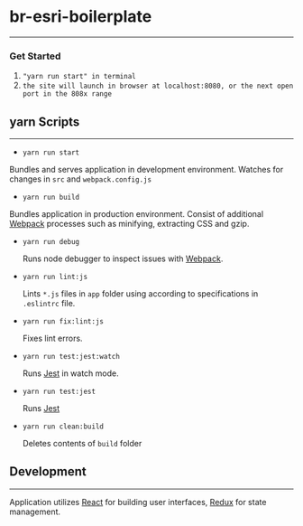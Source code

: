 # br-esri-boilerplate
---
### Get Started
1. `"yarn run start" in terminal`
2. `the site will launch in browser at localhost:8080, or the next open port in the 808x range`

## yarn Scripts
---
+ `yarn run start`

 Bundles and serves application in development environment. Watches for changes in `src` and `webpack.config.js`

+ `yarn run build`

 Bundles application in production environment. Consist of additional [Webpack](https://webpack.js.org/ "Webpack") processes such as minifying, extracting CSS and gzip.

+ `yarn run debug`

  Runs node debugger to inspect issues with [Webpack](https://webpack.js.org/ "Webpack").

+ `yarn run lint:js`

  Lints `*.js` files in `app` folder using according to specifications in `.eslintrc` file.

+ `yarn run fix:lint:js`

  Fixes lint errors.

+ `yarn run test:jest:watch`

  Runs [Jest](https://facebook.github.io/jest/ "Jest") in watch mode.

+ `yarn run test:jest`

  Runs [Jest](https://facebook.github.io/jest/ "Jest")

+ `yarn run clean:build`

  Deletes contents of `build` folder

## Development
---
Application utilizes [React](https://facebook.github.io/react/ "React") for building user interfaces, [Redux](http://redux.js.org/ "Redux") for state management.
